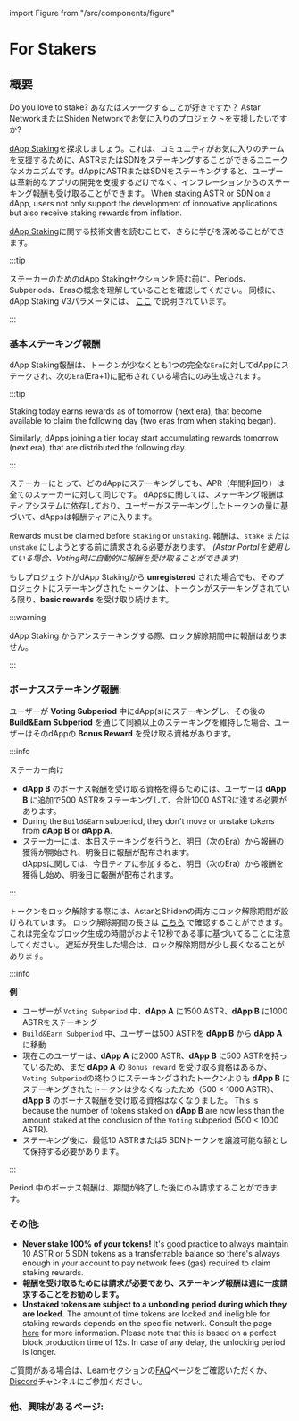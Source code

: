 import Figure from "/src/components/figure"

# For Stakers

## 概要

Do you love to stake? あなたはステークすることが好きですか？ Astar NetworkまたはShiden Networkでお気に入りのプロジェクトを支援したいですか?

[dApp Staking](/docs/learn/dapp-staking/)を探求しましょう。これは、コミュニティがお気に入りのチームを支援するために、ASTRまたはSDNをステーキングすることができるユニークなメカニズムです。dAppにASTRまたはSDNをステーキングすると、ユーザーは革新的なアプリの開発を支援するだけでなく、インフレーションからのステーキング報酬も受け取ることができます。 When staking ASTR or SDN on a dApp, users not only support the development of innovative applications but also receive staking rewards from inflation.

[dApp Staking](/docs/learn/dapp-staking/)に関する技術文書を読むことで、さらに学びを深めることができます。

:::tip

ステーカーのためのdApp Stakingセクションを読む前に、Periods、Subperiods、Erasの概念を理解していることを確認してください。 同様に、dApp Staking V3パラメータには、 [ここ](/docs/use/dapp-staking/#periods-subperiods---eras) で説明されています。

:::

### 基本ステーキング報酬

dApp Staking報酬は、トークンが少なくとも1つの完全な`Era`に対してdAppにステークされ、次の`Era`(Era+1)に配布されている場合にのみ生成されます。

:::tip

Staking today earns rewards as of tomorrow (next era), that become available to claim the following day (two eras from when staking began).

Similarly, dApps joining a tier today start accumulating rewards tomorrow (next era), that are distributed the following day.

:::

ステーカーにとって、どのdAppにステーキングしても、APR（年間利回り）は全てのステーカーに対して同じです。
dAppsに関しては、ステーキング報酬はティアシステムに依存しており、ユーザーがステーキングしたトークンの量に基づいて、dAppsは報酬ティアに入ります。

Rewards must be claimed before `staking` or `unstaking`.
報酬は、`stake` または `unstake` にしようとする前に請求される必要があります。
_(Astar Portalを使用している場合、Voting時に自動的に報酬を受け取ることができます)_

もしプロジェクトがdApp Stakingから **unregistered** された場合でも、そのプロジェクトにステーキングされたトークンは、トークンがステーキングされている限り、**basic rewards** を受け取り続けます。

:::warning

dApp Staking からアンステーキングする際、ロック解除期間中に報酬はありません。

:::

### ボーナスステーキング報酬:

ユーザーが **Voting Subperiod** 中にdApp(s)にステーキングし、その後の **Build\&Earn Subperiod** を通じて同額以上のステーキングを維持した場合、ユーザーはそのdAppの **Bonus Reward** を受け取る資格があります。

:::info

ステーカー向け

- **dApp B** のボーナス報酬を受け取る資格を得るためには、ユーザーは **dApp B** に追加で500 ASTRをステーキングして、合計1000 ASTRに達する必要があります。
- During the `Build&Earn` subperiod, they don't move or unstake tokens from **dApp B** or **dApp A**.
- ステーカーには、本日ステーキングを行うと、明日（次のEra）から報酬の獲得が開始され、明後日に報酬が配布されます。\
  dAppsに関しては、今日ティアに参加すると、明日（次のEra）から報酬を獲得し始め、明後日に報酬が配布されます。

:::

トークンをロック解除する際には、AstarとShidenの両方にロック解除期間が設けられています。 ロック解除期間の長さは [こちら](/docs/use/dapp-staking/for-stakers/#parameters) で確認することができます。\
これは完全なブロック生成の時間がおよそ12秒である事に基づいてることに注意してください。 遅延が発生した場合は、ロック解除期間が少し長くなることがあります。

:::info

**例**

- ユーザーが `Voting Subperiod` 中、**dApp A** に1500 ASTR、**dApp B** に1000 ASTRをステーキング
- `Build&Earn Subperiod` 中、ユーザーは500 ASTRを **dApp B** から **dApp A** に移動
- 現在このユーザーは、**dApp A** に2000 ASTR、**dApp B** に500 ASTRを持っているため、まだ **dApp A** の `Bonus reward` を受け取る資格はあるが、`Voting Subperiod`の終わりにステーキングされたトークンよりも **dApp B** にステーキングされたトークンは少なくなったため（500 < 1000 ASTR）、**dApp B** のボーナス報酬を受け取る資格はなくなりました。 This is because the number of tokens staked on **dApp B** are now less than the amount staked at the conclusion of the `Voting` subperiod (500 < 1000 ASTR).
- ステーキング後に、最低10 ASTRまたは5 SDNトークンを譲渡可能な額として保持する必要があります。

:::

Period 中のボーナス報酬は、期間が終了した後にのみ請求することができます。

### その他:

- **Never stake 100% of your tokens!** It's good practice to always maintain 10 ASTR or 5 SDN tokens as a transferrable balance so there's always enough in your account to pay network fees (gas) required to claim staking rewards.
- **報酬を受け取るためには請求が必要であり、ステーキング報酬は週に一度請求することをお勧めします。**
- **Unstaked tokens are subject to a unbonding period during which they are locked.** The amount of time tokens are locked and ineligible for staking rewards depends on the specific network. Consult the page [here](/docs/learn/dapp-staking/#parameters) for more information.
  Please note that this is based on a perfect block production time of 12s. In case of any delay, the unlocking period is longer.

ご質問がある場合は、Learnセクションの[FAQ](/docs/learn/dapp-staking/dapp-staking-faq/)ページをご確認いただくか、[Discord](https://discord.com/invite/astarnetwork)チャンネルにご参加ください。

### 他、興味があるページ:

<br/>
